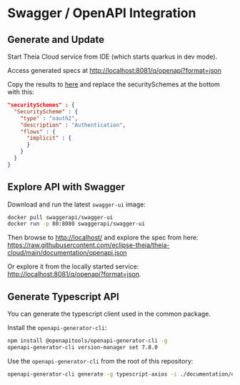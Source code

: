 # Swagger / OpenAPI Integration

## Generate and Update

Start Theia Cloud service from IDE (which starts quarkus in dev mode).

Access generated specs at <http://localhost:8081/q/openapi?format=json>

Copy the results to [here](./openapi.json) and replace the securitySchemes at the bottom with this:

```json
"securitySchemes" : {
  "SecurityScheme" : {
    "type" : "oauth2",
    "description" : "Authentication",
    "flows" : {
      "implicit" : {
      }
    }
  }
}
```

## Explore API with Swagger

Download and run the latest `swagger-ui` image:

```bash
docker pull swaggerapi/swagger-ui
docker run -p 80:8080 swaggerapi/swagger-ui
```

Then browse to <http://localhost/> and explore the spec from here: <https://raw.githubusercontent.com/eclipse-theia/theia-cloud/main/documentation/openapi.json>

Or explore it from the locally started service: <http://localhost:8081/q/openapi?format=json>.

## Generate Typescript API

You can generate the typescript client used in the common package.

Install the `openapi-generator-cli`:

```bash
npm install @openapitools/openapi-generator-cli -g
openapi-generator-cli version-manager set 7.8.0
```

Use the `openapi-generator-cli` from the root of this repository:

```bash
openapi-generator-cli generate -g typescript-axios -i ./documentation/openapi.json -o node/common/src/client/ --additional-properties=supportsES6=true,typescriptThreePlus=true --skip-validate-spec
```
